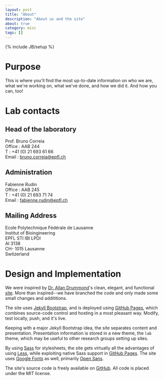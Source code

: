 ```yaml
---
layout: post
title: "About"
description: "About us and the site"
about: true
category: misc
tags: []
---
```

{% include JB/setup %}

<a name="purpose"></a>

# Purpose

This is where you'll find the most up-to-date information on who we are, what we're working on, what we've done, and how we did it. And how you can, too!

<a name="contact"></a>

# Lab contacts

## Head of the laboratory
Prof. Bruno Correia <br />
Office : AAB 244 <br />
T : +41 (0) 21 693 61 66 <br />
Email : <bruno.correia@epfl.ch>

## Administration
Fabienne Rudin<br />
Office : AAB 245<br />
T : +41 (0) 21 693 71 74<br />
Email : <fabienne.rudin@epfl.ch>

## Mailing Address
Ecole Polytechnique Fédérale de Lausanne<br />
Institut of Bioingineering<br />
EPFL STI IBI LPDI<br />
AI 3138<br />
CH- 1015 Lausanne<br />
Switzerland



<a name="design"></a>

# Design and Implementation

We were inspired by [Dr. Allan Drummond]'s clean, elegant, and functional [site][1]. More than inspired--we have branched the code and only made some small changes and addititions.

The site uses [Jekyll Bootstrap], and is deployed using [GitHub Pages], which combines source-code control and hosting in a most pleasant way. Modify, test locally, push, and it's live.

Keeping with a major Jekyll Bootstrap idea, the site separates content and presentation. Presentation information is stored in a new theme, the `lab` theme, which may be useful to other research groups setting up sites.

By using [Sass] for stylesheets, the site gets virtually all the advantages of using [Less], while exploiting native Sass support in [GitHub Pages]. The site uses [Google Fonts] as well, primarily [Open Sans].

The site's source code is freely available on [GitHub]. All code is placed under the MIT license.

[Dr. Allan Drummond]: https://drummondlab.org/team/d-allan-drummond
[1]: http://drummondlab.org/
[public]: http://bedford.io/misc/about/
[Jekyll Bootstrap]: http://jekyllbootstrap.com
[GitHub Pages]: https://pages.github.com/
[GitHub]: http://github.com/
[Less]: http://lesscss.org/
[Sass]: http://sass-lang.com/
[Google Fonts]: http://www.google.com/fonts
[Open Sans]: https://www.google.com/fonts/specimen/Open+Sans

